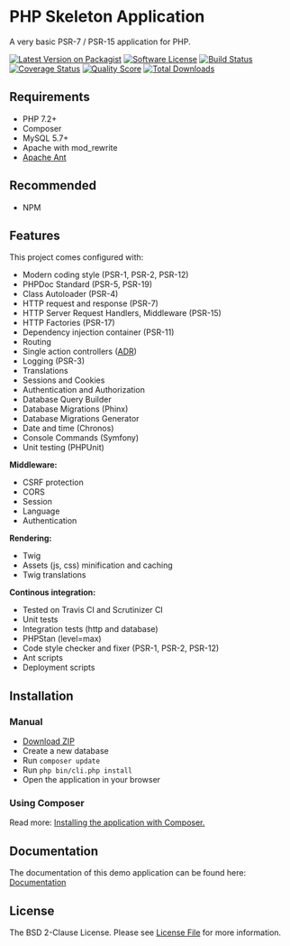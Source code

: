 # PHP Skeleton Application

A very basic PSR-7 / PSR-15 application for PHP.

[![Latest Version on Packagist](https://img.shields.io/github/release/odan/psr7-skeleton.svg?style=flat-square)](https://packagist.org/packages/odan/psr7-skeleton)
[![Software License](https://img.shields.io/badge/license-BSD-brightgreen.svg?style=flat-square)](LICENSE.md)
[![Build Status](https://img.shields.io/travis/odan/psr7-skeleton/master.svg?style=flat-square)](https://travis-ci.org/odan/psr7-skeleton)
[![Coverage Status](https://img.shields.io/scrutinizer/coverage/g/odan/psr7-skeleton.svg?style=flat-square)](https://scrutinizer-ci.com/g/odan/psr7-skeleton/code-structure)
[![Quality Score](https://img.shields.io/scrutinizer/quality/g/odan/psr7-skeleton.svg?style=flat-square)](https://scrutinizer-ci.com/g/odan/psr7-skeleton/?branch=master)
[![Total Downloads](https://img.shields.io/packagist/dt/odan/psr7-skeleton.svg?style=flat-square)](https://packagist.org/packages/odan/psr7-skeleton/stats)

## Requirements

* PHP 7.2+
* Composer
* MySQL 5.7+
* Apache with mod_rewrite
* [Apache Ant](https://ant.apache.org/)

## Recommended

* NPM

## Features

This project comes configured with:

* Modern coding style (PSR-1, PSR-2, PSR-12)
* PHPDoc Standard (PSR-5, PSR-19)
* Class Autoloader (PSR-4)
* HTTP request and response (PSR-7)
* HTTP Server Request Handlers, Middleware (PSR-15)
* HTTP Factories (PSR-17)
* Dependency injection container (PSR-11)
* Routing
* Single action controllers ([ADR](https://github.com/pmjones/adr/blob/master/ADR.md))
* Logging (PSR-3)
* Translations
* Sessions and Cookies
* Authentication and Authorization
* Database Query Builder
* Database Migrations (Phinx)
* Database Migrations Generator
* Date and time (Chronos)
* Console Commands (Symfony)
* Unit testing (PHPUnit)

**Middleware:**

* CSRF protection
* CORS
* Session
* Language
* Authentication

**Rendering:**

* Twig
* Assets (js, css) minification and caching
* Twig translations

**Continous integration:**

* Tested on Travis CI and Scrutinizer CI
* Unit tests
* Integration tests (http and database)
* PHPStan (level=max)
* Code style checker and fixer (PSR-1, PSR-2, PSR-12)
* Ant scripts
* Deployment scripts

## Installation

### Manual

* [Download ZIP](https://github.com/odan/psr7-hello-world/archive/master.zip)
* Create a new database
* Run `composer update`
* Run `php bin/cli.php install`
* Open the application in your browser

### Using Composer

Read more: [Installing the application with Composer.](https://odan.github.io/psr7-skeleton/manual-setup.html)

## Documentation

The documentation of this demo application can be found here: [Documentation](https://odan.github.io/psr7-skeleton)

## License

The BSD 2-Clause License. Please see [License File](LICENSE) for more information.


